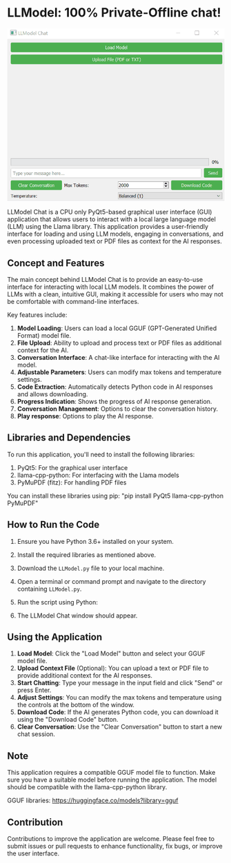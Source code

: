 # LLModel: 100% Private-Offline chat!

![LLModel Chat Demo](https://github.com/LMLK-seal/LLModel/blob/main/LLModel.gif?raw=true)

LLModel Chat is a CPU only PyQt5-based graphical user interface (GUI) application that allows users to interact with a local large language model (LLM) using the Llama library. This application provides a user-friendly interface for loading and using LLM models, engaging in conversations, and even processing uploaded text or PDF files as context for the AI responses.

## Concept and Features

The main concept behind LLModel Chat is to provide an easy-to-use interface for interacting with local LLM models. It combines the power of LLMs with a clean, intuitive GUI, making it accessible for users who may not be comfortable with command-line interfaces.

Key features include:

1. **Model Loading**: Users can load a local GGUF (GPT-Generated Unified Format) model file.
2. **File Upload**: Ability to upload and process text or PDF files as additional context for the AI.
3. **Conversation Interface**: A chat-like interface for interacting with the AI model.
4. **Adjustable Parameters**: Users can modify max tokens and temperature settings.
5. **Code Extraction**: Automatically detects Python code in AI responses and allows downloading.
6. **Progress Indication**: Shows the progress of AI response generation.
7. **Conversation Management**: Options to clear the conversation history.
8. **Play response**: Options to play the AI response.

## Libraries and Dependencies

To run this application, you'll need to install the following libraries:

1. PyQt5: For the graphical user interface
2. llama-cpp-python: For interfacing with the Llama models
3. PyMuPDF (fitz): For handling PDF files

You can install these libraries using pip: "pip install PyQt5 llama-cpp-python PyMuPDF"

## How to Run the Code

1. Ensure you have Python 3.6+ installed on your system.
2. Install the required libraries as mentioned above.
3. Download the `LLModel.py` file to your local machine.
4. Open a terminal or command prompt and navigate to the directory containing `LLModel.py`.
5. Run the script using Python:

6. The LLModel Chat window should appear.

## Using the Application

1. **Load Model**: Click the "Load Model" button and select your GGUF model file.
2. **Upload Context File** (Optional): You can upload a text or PDF file to provide additional context for the AI responses.
3. **Start Chatting**: Type your message in the input field and click "Send" or press Enter.
4. **Adjust Settings**: You can modify the max tokens and temperature using the controls at the bottom of the window.
5. **Download Code**: If the AI generates Python code, you can download it using the "Download Code" button.
6. **Clear Conversation**: Use the "Clear Conversation" button to start a new chat session.

## Note

This application requires a compatible GGUF model file to function. Make sure you have a suitable model before running the application. The model should be compatible with the llama-cpp-python library.

GGUF libraries: 
https://huggingface.co/models?library=gguf

## Contribution

Contributions to improve the application are welcome. Please feel free to submit issues or pull requests to enhance functionality, fix bugs, or improve the user interface.
